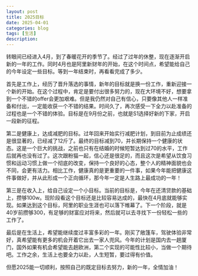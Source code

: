 ```yaml
---
layout: post
title: 2025目标
date: 2025-04-01
categories: blog
tags: [生活]
description: 
---
```

转眼间已经进入4月，到了春暖花开的季节了。经过了过年的休整，现在逐渐开启新的一年的工作。同时4月也是阿里新财年的开始，在这个时间点，希望能给自己的今年设定一些目标。等到一年结束时，再看看完成了多少。

首先是工作上，经历了晋升落选的事情，新年的目标就是换一份工作，重新迎接一个新的开始。在这个过程中，肯定是要付出很多努力的，现在大环境不好，想要拿到一个不错的offer会更加艰难。但是我仍然对自己有信心，只要像其他人一样准备和付出，一定能收获一个不错的结果。时间久了，再次感受一下全力以赴准备的过程也是一个不错的体验。目标是在9月份之前，也就是S1选择好新的下家，开启一段新的征程。

第二是健康上，达成减肥的目标。过年回来开始实行减肥计划，到目前为止成绩还是很显著的，已经减了12斤了。最终的目标减到70，并长期保持一个健康的状态。这是一个巨大的挑战，之前也只有在结婚的时候短暂达到过70的水平，工作后就再也没有过了。这次跟粉猫一起，信心还是很足的，而且这次是希望从饮食习惯和运动习惯上做一个彻底的改变，保持一个良好的心态，整个人的精神面貌也会不同，会更有活力。相比工作，健康真的是更重要的一件事，如果今年能把健康这件事做好，并从此形成一个正向循环，那今年一定是人生路上最成功的一年！

第三是在收入上，给自己设定一个小目标。当前的目标是，今年在还清贷款的基础上，攒够100w。现阶段看这个目标还是比较容易达成的，最快在4月底就能够实现。如果达到这个目标，阿里的职业生涯也可以落下帷幕了。下一个阶段，就是40岁前攒够300，有足够的财富应对将来，然后就可以去寻找下一份轻松一些的工作了。

最后是在生活上，希望能继续度过丰富多彩的一年。刚买了敞篷车，驾驶体验非常好，真希望能有更多的机会开着它出去一家人兜风。今年的计划是国内去一趟厦门，国外如果有机会希望能去趟欧洲，第二个实现的可能性比较小，当做一个期待吧。工作之余，生活上也要全力以赴，人生短暂，要过得有价值。

但愿2025能一切顺利，按照自己的既定目标去努力，新的一年，全情加油！


